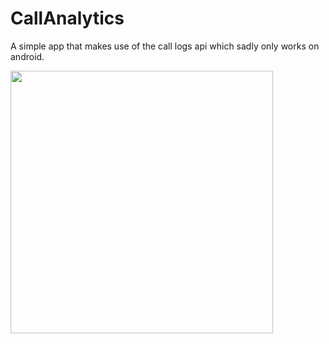 # CallAnalytics
A simple app that makes use of the call logs api which sadly only works on android.

<img src="https://user-images.githubusercontent.com/42384591/192527505-3d0fc454-88f4-40b4-a95e-45ed48e457c4.png" height="420">
